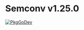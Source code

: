 # Semconv v1.25.0

[![PkgGoDev](https://pkg.go.dev/badge/github.com/grafana/opentelemetry-go/semconv/v1.25.0)](https://pkg.go.dev/github.com/grafana/opentelemetry-go/semconv/v1.25.0)
